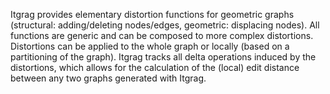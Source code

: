 Itgrag provides elementary distortion functions for geometric graphs (structural: adding/deleting nodes/edges, geometric: displacing nodes). All functions are generic and can be composed to more complex distortions. Distortions can be applied to the whole graph or locally (based on a partitioning of the graph). Itgrag tracks all delta operations induced by the distortions, which allows for the calculation of the (local) edit distance between any two graphs generated with Itgrag.